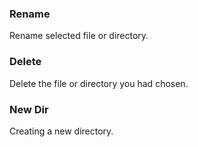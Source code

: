 ### **Rename** 
Rename selected file or directory.
### **Delete** 
 Delete the file or directory you had chosen.  
### **New Dir** 
 Creating a new directory.  

